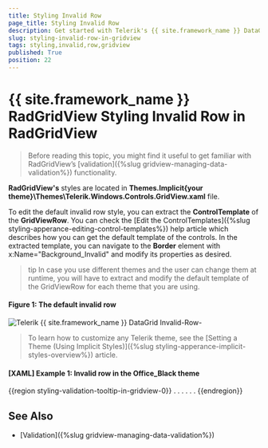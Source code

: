 ```yaml
---
title: Styling Invalid Row
page_title: Styling Invalid Row
description: Get started with Telerik's {{ site.framework_name }} DataGrid and learn how to style its invalid row.
slug: styling-invalid-row-in-gridview
tags: styling,invalid,row,gridview
published: True
position: 22
---
```


# {{ site.framework_name }} RadGridView Styling Invalid Row in RadGridView ##

> Before reading this topic, you might find it useful to get familiar with RadGridView’s [validation]({%slug gridview-managing-data-validation%}) functionality.

__RadGridView's__ styles are located in __Themes.Implicit\{your theme}\Themes\Telerik.Windows.Controls.GridView.xaml__ file.

To edit the default invalid row style, you can extract the __ControlTemplate__ of the __GridViewRow__. You can check the [Edit the ControlTemplates]({%slug styling-apperance-editing-control-templates%}) help article which describes how you can get the default template of the controls. In the extracted template, you can navigate to the __Border__ element with x:Name="Background_Invalid" and modify its properties as desired.

>tip In case you use different themes and the user can change them at runtime, you will have to extract and modify the default template of the GridViewRow for each theme that you are using.

#### __Figure 1: The default invalid row__

![Telerik {{ site.framework_name }} DataGrid Invalid-Row-](images/styling-invalid-row.PNG)

> To learn how to customize any Telerik theme, see the [Setting a Theme (Using Implicit Styles)]({%slug styling-apperance-implicit-styles-overview%}) article.

#### __[XAML] Example 1: Invalid row in the Office_Black theme__
{{region styling-validation-tooltip-in-gridview-0}}
	 <ControlTemplate x:Key="GridViewRowTemplate" TargetType="grid:GridViewRow">
    . . .
     <Border x:Name="Background_Invalid"
                        Margin="1 1 1 2"
                        BorderThickness="1"
                        CornerRadius="1"
                        BorderBrush="{StaticResource ItemOuterBorder_Invalid}"
                        Grid.Column="2"
                        Grid.ColumnSpan="2"
                        Visibility="Collapsed"
                        grid:SelectiveScrollingGrid.SelectiveScrollingClip="True">
		<Border BorderThickness="1" BorderBrush="{StaticResource ItemInnerBorder_Invalid}" Background="{StaticResource ItemBackground_Invalid}"/>
	</Border>
    . . .
	</ControlTemplate>
{{endregion}}

## See Also
* [Validation]({%slug gridview-managing-data-validation%})
